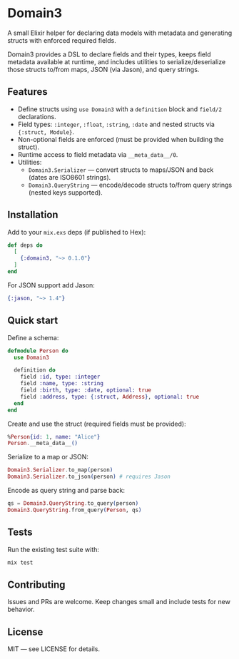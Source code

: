 # Domain3

A small Elixir helper for declaring data models with metadata and generating structs with enforced required fields.

Domain3 provides a DSL to declare fields and their types, keeps field metadata available at runtime, and includes utilities to serialize/deserialize those structs to/from maps, JSON (via Jason), and query strings.

## Features

- Define structs using `use Domain3` with a `definition` block and `field/2` declarations.
- Field types: `:integer`, `:float`, `:string`, `:date` and nested structs via `{:struct, Module}`.
- Non-optional fields are enforced (must be provided when building the struct).
- Runtime access to field metadata via `__meta_data__/0`.
- Utilities:
  - `Domain3.Serializer` — convert structs to maps/JSON and back (dates are ISO8601 strings).
  - `Domain3.QueryString` — encode/decode structs to/from query strings (nested keys supported).

## Installation

Add to your `mix.exs` deps (if published to Hex):

```elixir
def deps do
  [
    {:domain3, "~> 0.1.0"}
  ]
end
```

For JSON support add Jason:

```elixir
{:jason, "~> 1.4"}
```

## Quick start

Define a schema:

```elixir
defmodule Person do
  use Domain3

  definition do
    field :id, type: :integer
    field :name, type: :string
    field :birth, type: :date, optional: true
    field :address, type: {:struct, Address}, optional: true
  end
end
```

Create and use the struct (required fields must be provided):

```elixir
%Person{id: 1, name: "Alice"}
Person.__meta_data__()
```

Serialize to a map or JSON:

```elixir
Domain3.Serializer.to_map(person)
Domain3.Serializer.to_json(person) # requires Jason
```

Encode as query string and parse back:

```elixir
qs = Domain3.QueryString.to_query(person)
Domain3.QueryString.from_query(Person, qs)
```

## Tests

Run the existing test suite with:

```bash
mix test
```

## Contributing

Issues and PRs are welcome. Keep changes small and include tests for new behavior.

## License

MIT — see LICENSE for details.


